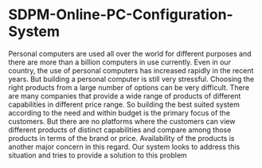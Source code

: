 # SDPM-Online-PC-Configuration-System
Personal computers are used all over the world for different purposes and there are more than a billion computers in use currently. Even in our country, the use of personal computers has increased rapidly in the recent years. But building a personal computer is still very stressful. Choosing the right products from a large number of options can be very difficult. There are many companies that provide a wide range of products of different capabilities in different price range. So building the best suited system according to the need and within budget is the primary focus of the customers. But there are no platforms where the customers can view different products of distinct capabilities and compare among those products in terms of the brand or price. Availability of the products is another major concern in this regard. Our system looks to address this situation and tries to provide a solution to this problem
